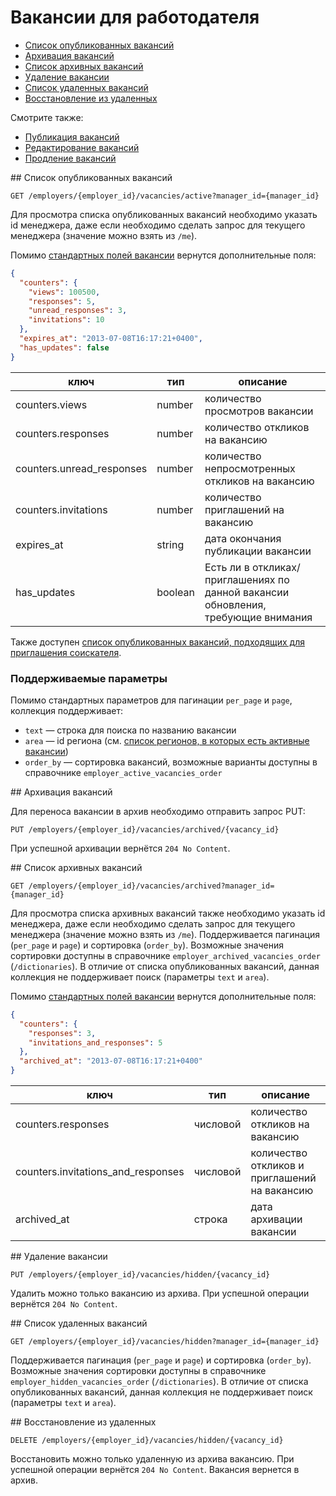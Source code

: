 # Вакансии для работодателя

* [Список опубликованных вакансий](#active)
* [Архивация вакансий](#archive)
* [Список архивных вакансий](#archived)
* [Удаление вакансии](#hide)
* [Список удаленных вакансий](#hidden)
* [Восстановление из удаленных](#restore)

Смотрите также:

* [Публикация вакансий](vacancies.md#creation)
* [Редактирование вакансий](vacancies.md#edit)
* [Продление вакансий](vacancies.md#prolongate)


<a name="active"/>
## Список опубликованных вакансий

`GET /employers/{employer_id}/vacancies/active?manager_id={manager_id}`

Для просмотра списка опубликованных вакансий необходимо указать id менеджера,
даже если необходимо сделать запрос для текущего менеджера (значение можно
взять из `/me`).

Помимо [стандартных полей вакансии](vacancies.md#nano) вернутся дополнительные
поля:

```json
{
  "counters": {
    "views": 100500,
    "responses": 5,
    "unread_responses": 3,
    "invitations": 10
  },
  "expires_at": "2013-07-08T16:17:21+0400",
  "has_updates": false
}
```

ключ | тип | описание
-----|-----|---------
counters.views | number | количество просмотров вакансии
counters.responses | number | количество откликов на вакансию
counters.unread_responses | number | количество непросмотренных откликов на вакансию
counters.invitations | number | количество приглашений на вакансию
expires_at | string | дата окончания публикации вакансии
has_updates | boolean | Есть ли в откликах/приглашениях по данной вакансии обновления, требующие внимания

Также доступен
[список опубликованных вакансий, подходящих для приглашения соискателя](employer_vacancies_for_invitation.md).

### Поддерживаемые параметры

Помимо стандартных параметров для пагинации `per_page` и `page`, коллекция поддерживает:

* `text` — строка для поиска по названию вакансии
* `area` — id региона (см.
  [список регионов, в которых есть активные вакансии](employer_vacancy_areas_active.md))
* `order_by` — сортировка вакансий, возможные варианты доступны в справочнике
  `employer_active_vacancies_order`


<a name="archive"/>
## Архивация вакансий

Для переноса вакансии в архив необходимо отправить запрос PUT:

`PUT /employers/{employer_id}/vacancies/archived/{vacancy_id}`

При успешной архивации вернётся `204 No Content`.


<a name="archived"/>
## Список архивных вакансий

`GET /employers/{employer_id}/vacancies/archived?manager_id={manager_id}`

Для просмотра списка архивных вакансий также необходимо указать id менеджера,
даже если необходимо сделать запрос для текущего менеджера (значение можно
взять из `/me`). Поддерживается пагинация (`per_page` и `page`) и сортировка
(`order_by`). Возможные значения сортировки доступны в справочнике
`employer_archived_vacancies_order` (`/dictionaries`). В отличие от списка
опубликованных вакансий, данная коллекция не поддерживает поиск (параметры
`text` и `area`).

Помимо [стандартных полей вакансии](vacancies.md#nano) вернутся дополнительные
поля:

```json
{
  "counters": {
    "responses": 3,
    "invitations_and_responses": 5
  },
  "archived_at": "2013-07-08T16:17:21+0400"
}
```

ключ | тип | описание
---- |---- |---------
counters.responses | числовой | количество откликов на вакансию
counters.invitations_and_responses | числовой | количество откликов и приглашений на вакансию
archived_at | строка | дата архивации вакансии


<a name="hide"/>
## Удаление вакансии

`PUT /employers/{employer_id}/vacancies/hidden/{vacancy_id}`

Удалить можно только вакансию из архива.
При успешной операции вернётся `204 No Content`.


<a name="hidden"/>
## Список удаленных вакансий

`GET /employers/{employer_id}/vacancies/hidden?manager_id={manager_id}`

Поддерживается пагинация (`per_page` и `page`) и сортировка (`order_by`).
Возможные значения сортировки доступны в справочнике
`employer_hidden_vacancies_order` (`/dictionaries`). В отличие от списка
опубликованных вакансий, данная коллекция не поддерживает поиск (параметры
`text` и `area`).


<a name="restore"/>
## Восстановление из удаленных

`DELETE /employers/{employer_id}/vacancies/hidden/{vacancy_id}`

Восстановить можно только удаленную из архива вакансию.
При успешной операции вернётся `204 No Content`.
Вакансия вернется в архив.
